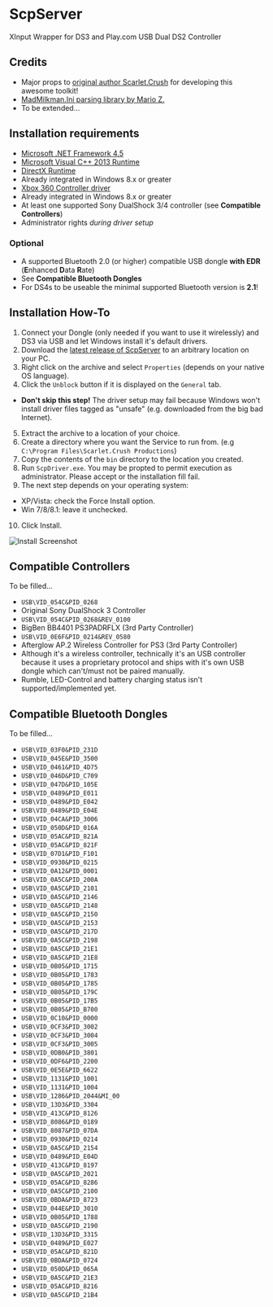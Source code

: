 # ScpServer
XInput Wrapper for DS3 and Play.com USB Dual DS2 Controller

## Credits
 * Major props to [original author Scarlet.Crush](http://forums.pcsx2.net/User-Scarlet-Crush) for developing this awesome toolkit!
 * [MadMilkman.Ini parsing library by Mario Z.](https://github.com/MarioZ/MadMilkman.Ini)
 * To be extended...

## Installation requirements
 * [Microsoft .NET Framework 4.5](http://www.microsoft.com/de-at/download/details.aspx?id=42642)
 * [Microsoft Visual C++ 2013 Runtime](https://www.microsoft.com/de-at/download/details.aspx?id=40784)
 * [DirectX Runtime](https://www.microsoft.com/de-at/download/details.aspx?id=35)
  * Already integrated in Windows 8.x or greater
 * [Xbox 360 Controller driver](https://www.microsoft.com/hardware/de-at/d/xbox-360-controller-for-windows)
  * Already integrated in Windows 8.x or greater
 * At least one supported Sony DualShock 3/4 controller (see **Compatible Controllers**)
 * Administrator rights *during driver setup*

### Optional
 * A supported Bluetooth 2.0 (or higher) compatible USB dongle **with EDR** (**E**nhanced **D**ata **R**ate)
  * See **Compatible Bluetooth Dongles**
 * For DS4s to be useable the minimal supported Bluetooth version is **2.1**!

## Installation How-To
1. Connect your Dongle (only needed if you want to use it wirelessly) and DS3 via USB and let Windows install it's default drivers.
2. Download the [latest release of ScpServer](https://github.com/nefarius/ScpServer/releases/latest) to an arbitrary location on your PC.
3. Right click on the archive and select `Properties` (depends on your native OS language).
4. Click the `Unblock` button if it is displayed on the `General` tab.
 - **Don't skip this step!** The driver setup may fail because Windows won't install driver files tagged as "unsafe" (e.g. downloaded from the big bad Internet).
5. Extract the archive to a location of your choice.
6. Create a directory where you want the Service to run from. (e.g `C:\Program Files\Scarlet.Crush Productions`)
7. Copy the contents of the `bin` directory to the location you created.
8. Run `ScpDriver.exe`. You may be propted to permit execution as administrator. Please accept or the installation fill fail.
9. The next step depends on your operating system:
 - XP/Vista: check the Force Install option.
 - Win 7/8/8.1: leave it unchecked.
10. Click Install.

![Install Screenshot](http://nefarius.at/wp-content/uploads/2015/07/30-07-_2015_14-58-03.png "Install Screenshot")

## Compatible Controllers
To be filled...
 * `USB\VID_054C&PID_0268`
  * Original Sony DualShock 3 Controller
 * `USB\VID_054C&PID_0268&REV_0100`
  * BigBen BB4401 PS3PADRFLX (3rd Party Controller)
 * `USB\VID_0E6F&PID_0214&REV_0580`
  * Afterglow AP.2 Wireless Controller for PS3 (3rd Party Controller)
  * Although it's a wireless controller, technically it's an USB controller because it uses a proprietary protocol and ships with it's own USB dongle which can't/must not be paired manually.
  * Rumble, LED-Control and battery charging status isn't supported/implemented yet.

## Compatible Bluetooth Dongles
To be filled...
 * `USB\VID_03F0&PID_231D`
 * `USB\VID_045E&PID_3500`
 * `USB\VID_0461&PID_4D75`
 * `USB\VID_046D&PID_C709`
 * `USB\VID_047D&PID_105E`
 * `USB\VID_0489&PID_E011`
 * `USB\VID_0489&PID_E042`
 * `USB\VID_0489&PID_E04E`
 * `USB\VID_04CA&PID_3006`
 * `USB\VID_050D&PID_016A`
 * `USB\VID_05AC&PID_821A`
 * `USB\VID_05AC&PID_821F`
 * `USB\VID_07D1&PID_F101`
 * `USB\VID_0930&PID_0215`
 * `USB\VID_0A12&PID_0001`
 * `USB\VID_0A5C&PID_200A`
 * `USB\VID_0A5C&PID_2101`
 * `USB\VID_0A5C&PID_2146`
 * `USB\VID_0A5C&PID_2148`
 * `USB\VID_0A5C&PID_2150`
 * `USB\VID_0A5C&PID_2153`
 * `USB\VID_0A5C&PID_217D`
 * `USB\VID_0A5C&PID_2198`
 * `USB\VID_0A5C&PID_21E1`
 * `USB\VID_0A5C&PID_21E8`
 * `USB\VID_0B05&PID_1715`
 * `USB\VID_0B05&PID_1783`
 * `USB\VID_0B05&PID_1785`
 * `USB\VID_0B05&PID_179C`
 * `USB\VID_0B05&PID_17B5`
 * `USB\VID_0B05&PID_B700`
 * `USB\VID_0C10&PID_0000`
 * `USB\VID_0CF3&PID_3002`
 * `USB\VID_0CF3&PID_3004`
 * `USB\VID_0CF3&PID_3005`
 * `USB\VID_0DB0&PID_3801`
 * `USB\VID_0DF6&PID_2200`
 * `USB\VID_0E5E&PID_6622`
 * `USB\VID_1131&PID_1001`
 * `USB\VID_1131&PID_1004`
 * `USB\VID_1286&PID_2044&MI_00`
 * `USB\VID_13D3&PID_3304`
 * `USB\VID_413C&PID_8126` 
 * `USB\VID_8086&PID_0189`
 * `USB\VID_8087&PID_07DA`
 * `USB\VID_0930&PID_0214`
 * `USB\VID_0A5C&PID_2154`
 * `USB\VID_0489&PID_E04D`
 * `USB\VID_413C&PID_8197`
 * `USB\VID_0A5C&PID_2021`
 * `USB\VID_05AC&PID_8286`
 * `USB\VID_0A5C&PID_2100`
 * `USB\VID_0BDA&PID_8723`
 * `USB\VID_044E&PID_3010`
 * `USB\VID_0B05&PID_1788`
 * `USB\VID_0A5C&PID_2190`
 * `USB\VID_13D3&PID_3315`
 * `USB\VID_0489&PID_E027`
 * `USB\VID_05AC&PID_821D`
 * `USB\VID_0BDA&PID_0724`
 * `USB\VID_050D&PID_065A`
 * `USB\VID_0A5C&PID_21E3`
 * `USB\VID_05AC&PID_8216`
 * `USB\VID_0A5C&PID_21B4`


